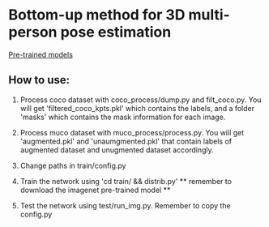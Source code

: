 # Bottom-up method for 3D multi-person pose estimation 

[Pre-trained models](https://www.dropbox.com/sh/f6rqqnkyox4c9p1/AABaHcTRXmRypIzkbacRpnQya?dl=0)

## How to use:

1. Process coco dataset with coco_process/dump.py and filt_coco.py. You will get 'filtered_coco_kpts.pkl' which contains the labels, and a folder 'masks' which contains the mask information for each image. 

2. Process muco dataset with muco_process/process.py. You will get 'augmented.pkl' and 'unaumgmented.pkl' that contain labels of augmented dataset and unugmented dataset accordingly. 

3. Change paths in train/config.py 

4. Train the network using 'cd train/ && distrib.py' ** remember to download the imagenet pre-trained model **

5. Test the network using test/run_img.py. Remember to copy the config.py 

